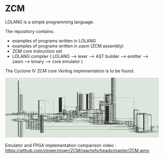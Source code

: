 # ZCM

LOLANG is a simple programming language.

The repository contains: <br >

- examples of programs written in LOLANG
- examples of programs written in zasm (ZCM assembly)
- ZCM core instruction set
- LOLANG compiler ( LOLANG --> lexer --> AST builder --> emitter --> zasm --> binary --> core emulator )

The Cyclone IV ZCM core Verilog implementation is to be found.

![The synhesized core](https://raw.githubusercontent.com/zingerzinger/ZCM/refs/heads/master/ZCM/core_sythesized.png)

Emulator and FPGA implementation comparison video : https://github.com/zingerzinger/ZCM/raw/refs/heads/master/ZCM.wmv
